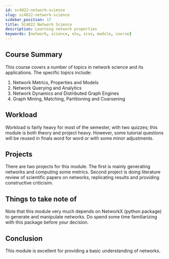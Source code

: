 ```yaml
---
id: sc4022-network-science
slug: sc4022-network-science
sidebar_position: 17
title: SC4022 Network Science
description: Learning network properties
keywords: [network, science, ntu, scse, module, course]
---
```


## Course Summary

This course covers a number of topics in network science and its applications. The specific topics include:

1. Network Metrics, Properties and Models
2. Network Querying and Analytics
3. Network Dynamics and Distributed Graph Engines
4. Graph Mining, Matching, Partitioning and Coarsening

## Workload

Workload is fairly heavy for most of the semester, with two quizzes; this module is both theory and project heavy. However, some tutorial questions will be reused in finals word for word or with some minor adjustments.

## Projects

There are two projects for this module. The first is mainly generating networks and computing some metrics. Second project is doing literature review of scientific papers on networks, replicating results and providing constructive criticisim.

## Things to take note of

Note that this module very much depends on NetworkX (python package) to generate and manipulate networks. Do spend some time familiarizing with this package before your decision.

## Conclusion

This module is excellent for providing a basic understanding of networks.

